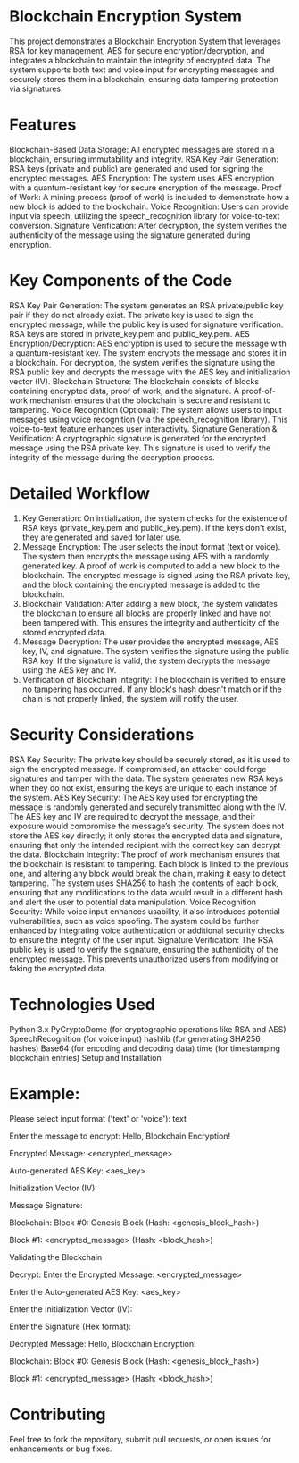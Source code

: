 # Blockchain Encryption System

This project demonstrates a Blockchain Encryption System that leverages RSA for key management, AES for secure encryption/decryption, and integrates a blockchain to maintain the integrity of encrypted data. The system supports both text and voice input for encrypting messages and securely stores them in a blockchain, ensuring data tampering protection via signatures.

# Features

Blockchain-Based Data Storage: All encrypted messages are stored in a blockchain, ensuring immutability and integrity.
RSA Key Pair Generation: RSA keys (private and public) are generated and used for signing the encrypted messages.
AES Encryption: The system uses AES encryption with a quantum-resistant key for secure encryption of the message.
Proof of Work: A mining process (proof of work) is included to demonstrate how a new block is added to the blockchain.
Voice Recognition: Users can provide input via speech, utilizing the speech_recognition library for voice-to-text conversion.
Signature Verification: After decryption, the system verifies the authenticity of the message using the signature generated during encryption.

# Key Components of the Code

RSA Key Pair Generation:
The system generates an RSA private/public key pair if they do not already exist. The private key is used to sign the encrypted message, while the public key is used for signature verification.
RSA keys are stored in private_key.pem and public_key.pem.
AES Encryption/Decryption:
AES encryption is used to secure the message with a quantum-resistant key. The system encrypts the message and stores it in a blockchain. For decryption, the system verifies the signature using the RSA public key and decrypts the message with the AES key and initialization vector (IV).
Blockchain Structure:
The blockchain consists of blocks containing encrypted data, proof of work, and the signature. A proof-of-work mechanism ensures that the blockchain is secure and resistant to tampering.
Voice Recognition (Optional):
The system allows users to input messages using voice recognition (via the speech_recognition library). This voice-to-text feature enhances user interactivity.
Signature Generation & Verification:
A cryptographic signature is generated for the encrypted message using the RSA private key. This signature is used to verify the integrity of the message during the decryption process.

# Detailed Workflow

1. Key Generation:
On initialization, the system checks for the existence of RSA keys (private_key.pem and public_key.pem). If the keys don't exist, they are generated and saved for later use.
2. Message Encryption:
The user selects the input format (text or voice). The system then encrypts the message using AES with a randomly generated key.
A proof of work is computed to add a new block to the blockchain.
The encrypted message is signed using the RSA private key, and the block containing the encrypted message is added to the blockchain.
3. Blockchain Validation:
After adding a new block, the system validates the blockchain to ensure all blocks are properly linked and have not been tampered with. This ensures the integrity and authenticity of the stored encrypted data.
4. Message Decryption:
The user provides the encrypted message, AES key, IV, and signature. The system verifies the signature using the public RSA key.
If the signature is valid, the system decrypts the message using the AES key and IV.
5. Verification of Blockchain Integrity:
The blockchain is verified to ensure no tampering has occurred. If any block's hash doesn't match or if the chain is not properly linked, the system will notify the user.

# Security Considerations

RSA Key Security:
The private key should be securely stored, as it is used to sign the encrypted message. If compromised, an attacker could forge signatures and tamper with the data.
The system generates new RSA keys when they do not exist, ensuring the keys are unique to each instance of the system.
AES Key Security:
The AES key used for encrypting the message is randomly generated and securely transmitted along with the IV. The AES key and IV are required to decrypt the message, and their exposure would compromise the message’s security.
The system does not store the AES key directly; it only stores the encrypted data and signature, ensuring that only the intended recipient with the correct key can decrypt the data.
Blockchain Integrity:
The proof of work mechanism ensures that the blockchain is resistant to tampering. Each block is linked to the previous one, and altering any block would break the chain, making it easy to detect tampering.
The system uses SHA256 to hash the contents of each block, ensuring that any modifications to the data would result in a different hash and alert the user to potential data manipulation.
Voice Recognition Security:
While voice input enhances usability, it also introduces potential vulnerabilities, such as voice spoofing. The system could be further enhanced by integrating voice authentication or additional security checks to ensure the integrity of the user input.
Signature Verification:
The RSA public key is used to verify the signature, ensuring the authenticity of the encrypted message. This prevents unauthorized users from modifying or faking the encrypted data.

# Technologies Used

Python 3.x
PyCryptoDome (for cryptographic operations like RSA and AES)
SpeechRecognition (for voice input)
hashlib (for generating SHA256 hashes)
Base64 (for encoding and decoding data)
time (for timestamping blockchain entries)
Setup and Installation

# Example:

Please select input format ('text' or 'voice'): text

Enter the message to encrypt: Hello, Blockchain Encryption!

Encrypted Message: <encrypted_message>

Auto-generated AES Key: <aes_key>

Initialization Vector (IV): <iv>

Message Signature: <signature>

Blockchain:
Block #0: Genesis Block (Hash: <genesis_block_hash>)

Block #1: <encrypted_message> (Hash: <block_hash>)

Validating the Blockchain


Decrypt:
Enter the Encrypted Message: <encrypted_message>

Enter the Auto-generated AES Key: <aes_key>

Enter the Initialization Vector (IV): <iv>

Enter the Signature (Hex format): <signature>

Decrypted Message: Hello, Blockchain Encryption!

Blockchain:
Block #0: Genesis Block (Hash: <genesis_block_hash>)

Block #1: <encrypted_message> (Hash: <block_hash>)

# Contributing

Feel free to fork the repository, submit pull requests, or open issues for enhancements or bug fixes.
